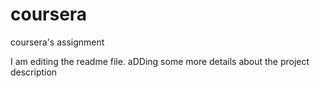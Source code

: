 # coursera
coursera's assignment

I am editing the readme file. aDDing some more details about the project description


